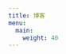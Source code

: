 ```yaml
---
title: 博客
menu:
  main:
    weight: 40
---
```


<!--add blocks of content here to add more sections to the community page -->
